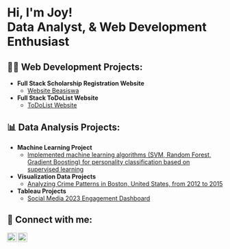<h1>Hi, I'm Joy! <br/><a>Data Analyst</a>, <a>& Web Development Enthusiast</a></h1>

<h2>👨‍💻 Web Development Projects:</h2>

- <b>Full Stack Scholarship Registration Website</b>
  - [Website Beasiswa](https://github.com/zoyadzaka/Beasiswa.git)
- <b>Full Stack ToDoList Website</b>
  - [ToDoList Website](https://github.com/kel3todolist/todolist.git) 


<h2>📊 Data Analysis Projects:</h2>

- <b>Machine Learning Project</b>
  - [Implemented machine learning algorithms (SVM, Random Forest, Gradient Boosting) for personality classification based on supervised learning](https://github.com/zoyadzaka/PersonalityClassification.git)
- <b>Visualization Data Projects</b>
  - [Analyzing Crime Patterns in Boston, United States, from 2012 to 2015](https://github.com/zoyadzaka/BostonCrimePatterns.git)
- <b>Tableau Projects</b>
  - [Social Media 2023 Engagement Dashboard](https://github.com/zoyadzaka/Tableau_SocialMediaEngagementDashboard)



<h2> 🤳 Connect with me:</h2>

[<img align="left" alt="zoyadzaka | LinkedIn" width="22px" src="https://cdn.jsdelivr.net/npm/simple-icons@v3/icons/linkedin.svg" />][linkedin]
[<img align="left" alt="zoyadzaka | Instagram" width="22px" src="https://cdn.jsdelivr.net/npm/simple-icons@v3/icons/instagram.svg" />][instagram]

[instagram]: https://www.instagram.com/zoyadzaka/
[linkedin]: https://www.linkedin.com/in/muhammad-zoyadzaka-wicaksono-538895297/

<!--
**joshmadakor1/joshmadakor1** is a ✨ _special_ ✨ repository because its `README.md` (this file) appears on your GitHub profile.

Here are some ideas to get you started:

- 🔭 I’m currently working on ...
- 🌱 I’m currently learning ...
- 👯 I’m looking to collaborate on ...
- 🤔 I’m looking for help with ...
- 💬 Ask me about ...
- 📫 How to reach me: ...
- 😄 Pronouns: ...
- ⚡ Fun fact: ...
-->
